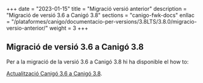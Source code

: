 +++
date        = "2023-01-15"
title       = "Migració versió anterior"
description = "Migració de versió 3.6 a Canigó 3.8"
sections    = "canigo-fwk-docs"
enllac		= "/plataformes/canigo/documentacio-per-versions/3.8LTS/3.8.0/migracio-versio-anterior/"
weight		= 3
+++

## Migració de versió 3.6 a Canigó 3.8

Per a la migració de la versió 3.6 a Canigó 3.8 hi ha disponible el how to:

[Actualització Canigó 3.6 a Canigó 3.8](/howtos/2023-01-Howto-Actualitzacio_Canigo3_6_Canigo3_8/).

